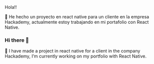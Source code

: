 Hola!!

🔭 He hecho un proyecto en react native para un cliente en la empresa Hackademy, actualmente estoy trabajando en mi portafolio con React Native.

### Hi there 👋

🔭 I have made a project in react native for a client in the company Hackademy, I’m currently working on my portfolio with React Native. 

<!--
**Orlando17544/Orlando17544** is a ✨ _special_ ✨ repository because its `README.md` (this file) appears on your GitHub profile.

Here are some ideas to get you started:

- 🔭 I’m currently working on ...
- 🌱 I’m currently learning ...
- 👯 I’m looking to collaborate on ...
- 🤔 I’m looking for help with ...
- 💬 Ask me about ...
- 📫 How to reach me: ...
- 😄 Pronouns: ...
- ⚡ Fun fact: ...
-->
